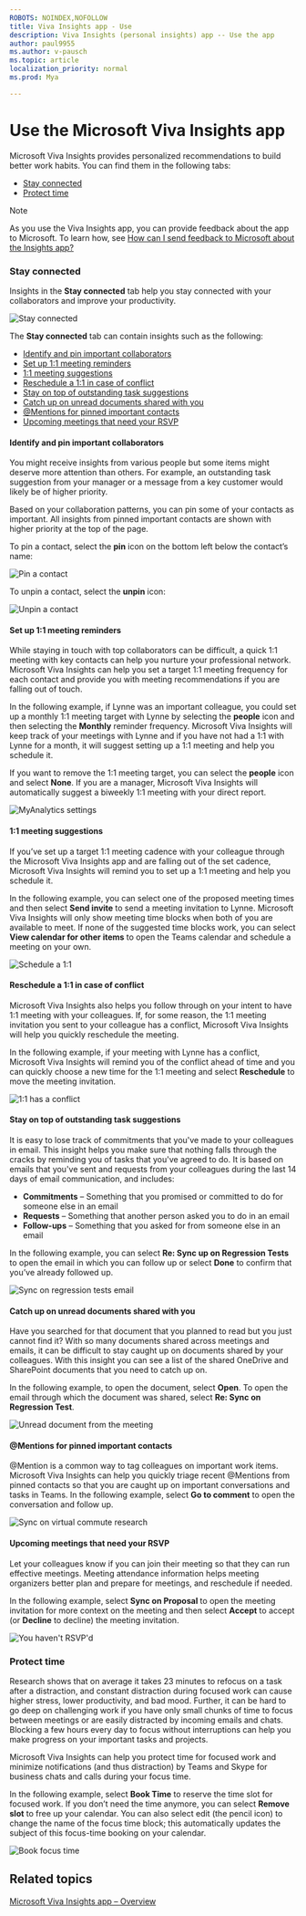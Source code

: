 ```yaml
---
ROBOTS: NOINDEX,NOFOLLOW
title: Viva Insights app - Use
description: Viva Insights (personal insights) app -- Use the app
author: paul9955
ms.author: v-pausch
ms.topic: article
localization_priority: normal 
ms.prod: Mya

---
```


# Use the Microsoft Viva Insights app 

Microsoft Viva Insights provides personalized recommendations to build better work habits. You can find them in the following tabs:

* [Stay connected](#stay-connected) 
* [Protect time](#protect-time) 

> [!Note] 
> As you use the Viva Insights app, you can provide feedback about the app to Microsoft. To learn how, see [How can I send feedback to Microsoft about the Insights app?](teams-app-faq.md#q4-how-can-i-send-feedback-to-microsoft-about-the-viva-insights-app)

### Stay connected  

Insights in the **Stay connected** tab help you stay connected with your collaborators and improve your productivity. 

<!-- BEFORE PUBLISHING ON 4 FEB. 2021, UPDATE THIS IMAGE TO SHOW NEW BRAND NAME IN THE HEADER -->
   
   ![Stay connected](images/stay-connected.png)

The **Stay connected** tab can contain insights such as the following: 

* [Identify and pin important collaborators](#identify-and-pin-important-collaborators)  
* [Set up 1:1 meeting reminders](#set-up-11-meeting-reminders) 
* [1:1 meeting suggestions](#11-meeting-suggestions) 
* [Reschedule a 1:1 in case of conflict](#reschedule-a-11-in-case-of-conflict) 
* [Stay on top of outstanding task suggestions](#stay-on-top-of-outstanding-task-suggestions) 
* [Catch up on unread documents shared with you](#catch-up-on-unread-documents-shared-with-you) 
* [@Mentions for pinned important contacts](#-for-pinned-important-contacts) 
* [Upcoming meetings that need your RSVP](#upcoming-meetings-that-need-your-rsvp) 
 
#### Identify and pin important collaborators  

You might receive insights from various people but some items might deserve more attention than others. For example, an outstanding task suggestion from your manager or a message from a key customer would likely be of higher priority.  

Based on your collaboration patterns, you can pin some of your contacts as important. All insights from pinned important contacts are shown with higher priority at the top of the page.  

To pin a contact, select the **pin** icon on the bottom left below the contact’s name: 
   
   ![Pin a contact](Images/pin-contact.png)

To unpin a contact, select the **unpin** icon: 
   
   ![Unpin a contact](Images/unpin-contact.png)

#### Set up 1:1 meeting reminders 

While staying in touch with top collaborators can be difficult, a quick 1:1 meeting with key contacts can help you nurture your professional network. Microsoft Viva Insights can help you set a target 1:1 meeting frequency for each contact and provide  you with meeting recommendations if you are falling out of touch.  

In the following example, if Lynne was an important colleague, you could set up a monthly 1:1 meeting target with Lynne by selecting the **people** icon and then selecting the **Monthly** reminder frequency. Microsoft Viva Insights will keep track of your meetings with Lynne and if you have not had a 1:1 with Lynne for a month, it will suggest setting up a 1:1 meeting and help you schedule it. 

If you want to remove the 1:1 meeting target, you can select the **people** icon and select **None**. If you are a manager, Microsoft Viva Insights will automatically suggest a biweekly 1:1 meeting with your direct report.  
   
   ![MyAnalytics settings](Images/1-1-meeting-target-75-80.png)

#### 1:1 meeting suggestions 

If you’ve set up a target 1:1 meeting cadence with your colleague through the Microsoft Viva Insights app and are falling out of the set cadence, Microsoft Viva Insights will remind you to set up a 1:1 meeting and help you schedule it.  

In the following example, you can select one of the proposed meeting times and then select **Send invite** to send a meeting invitation to Lynne. Microsoft Viva Insights will only show meeting time blocks when both of you are available to meet. If none of the suggested time blocks work, you can select **View calendar for other items** to open the Teams calendar and schedule a meeting on your own. 
   
   ![Schedule a 1:1](Images/schedule-1-1.png)

#### Reschedule a 1:1 in case of conflict  

Microsoft Viva Insights also helps you follow through on your intent to have 1:1 meeting with your colleagues. If, for some reason, the 1:1 meeting invitation you sent to your colleague has a conflict, Microsoft Viva Insights will help you quickly reschedule the meeting. 

In the following example, if your meeting with Lynne has a conflict, Microsoft Viva Insights will remind you of the conflict ahead of time and you can quickly choose a new time for the 1:1 meeting and select **Reschedule** to move the meeting invitation. 
   
   ![1:1 has a conflict](Images/1-1-conflict.png)

#### Stay on top of outstanding task suggestions 

It is easy to lose track of commitments that you've made to your colleagues in email. This insight helps you make sure that nothing falls through the cracks by reminding you of tasks that you've agreed to do. It is based on emails that you've sent and requests from your colleagues during the last 14 days of email communication, and includes: 

* **Commitments** &ndash; Something that you promised or committed to do for someone else in an email 
* **Requests** &ndash; Something that another person asked you to do in an email 
* **Follow-ups** &ndash; Something that you asked for from someone else in an email 

In the following example, you can select **Re: Sync up on Regression Tests** to open the email in which you can follow up or select **Done** to confirm that you’ve already followed up.  
   
   ![Sync on regression tests email](Images/sync-up.png)

#### Catch up on unread documents shared with you 

Have you searched for that document that you planned to read but you just cannot find it? With so many documents shared across meetings and emails, it can be difficult to stay caught up on documents shared by your colleagues. With this insight you can see a list of the shared OneDrive and SharePoint documents that you need to catch up on.  

In the following example, to open the document, select **Open**. To open the email through which the document was shared, select **Re: Sync on Regression Test**. 
   
   ![Unread document from the meeting](Images/unread-doc.png)

#### @Mentions for pinned important contacts 

@Mention is a common way to tag colleagues on important work items. Microsoft Viva Insights can help you quickly triage recent @Mentions from pinned contacts so that you are caught up on important conversations and tasks in Teams. In the following example, select **Go to comment** to open the conversation and follow up. 
   
   ![Sync on virtual commute research](Images/sync-virtual.png)

#### Upcoming meetings that need your RSVP 

Let your colleagues know if you can join their meeting so that they can run effective meetings. Meeting attendance information helps meeting organizers better plan and prepare for meetings, and reschedule if needed.  

In the following example, select **Sync on Proposal** to open the meeting invitation for more context on the meeting and then select **Accept** to accept (or **Decline** to decline) the meeting invitation. 
   
   ![You haven't RSVP'd](Images/havent-rsvpd.png)

### Protect time 

Research shows that on average it takes 23 minutes to refocus on a task after a distraction, and constant distraction during focused work can cause higher stress, lower productivity, and bad mood. Further, it can be hard to go deep on challenging work if you have only small chunks of time to focus between meetings or are easily distracted by incoming emails and chats. Blocking a few hours every day to focus without interruptions can help you make progress on your important tasks and projects. 

Microsoft Viva Insights can help you protect time for focused work and minimize notifications (and thus distraction) by Teams and Skype for business chats and calls during your focus time. 

In the following example, select **Book Time** to reserve the time slot for focused work. If you don’t need the time anymore, you can select **Remove slot** to free up your calendar. You can also select edit (the pencil icon) to change the name of the focus time block; this automatically updates the subject of this focus-time booking on your calendar. 
   
![Book focus time](Images/book-time-2.png)  

## Related topics

[Microsoft Viva Insights app &ndash; Overview](teams-app.md)

 